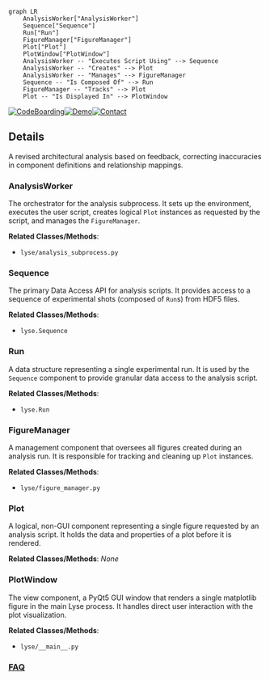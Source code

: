 ```mermaid
graph LR
    AnalysisWorker["AnalysisWorker"]
    Sequence["Sequence"]
    Run["Run"]
    FigureManager["FigureManager"]
    Plot["Plot"]
    PlotWindow["PlotWindow"]
    AnalysisWorker -- "Executes Script Using" --> Sequence
    AnalysisWorker -- "Creates" --> Plot
    AnalysisWorker -- "Manages" --> FigureManager
    Sequence -- "Is Composed Of" --> Run
    FigureManager -- "Tracks" --> Plot
    Plot -- "Is Displayed In" --> PlotWindow
```

[![CodeBoarding](https://img.shields.io/badge/Generated%20by-CodeBoarding-9cf?style=flat-square)](https://github.com/CodeBoarding/CodeBoarding)[![Demo](https://img.shields.io/badge/Try%20our-Demo-blue?style=flat-square)](https://www.codeboarding.org/demo)[![Contact](https://img.shields.io/badge/Contact%20us%20-%20contact@codeboarding.org-lightgrey?style=flat-square)](mailto:contact@codeboarding.org)

## Details

A revised architectural analysis based on feedback, correcting inaccuracies in component definitions and relationship mappings.

### AnalysisWorker
The orchestrator for the analysis subprocess. It sets up the environment, executes the user script, creates logical `Plot` instances as requested by the script, and manages the `FigureManager`.


**Related Classes/Methods**:

- `lyse/analysis_subprocess.py`


### Sequence
The primary Data Access API for analysis scripts. It provides access to a sequence of experimental shots (composed of `Run`s) from HDF5 files.


**Related Classes/Methods**:

- `lyse.Sequence`


### Run
A data structure representing a single experimental run. It is used by the `Sequence` component to provide granular data access to the analysis script.


**Related Classes/Methods**:

- `lyse.Run`


### FigureManager
A management component that oversees all figures created during an analysis run. It is responsible for tracking and cleaning up `Plot` instances.


**Related Classes/Methods**:

- `lyse/figure_manager.py`


### Plot
A logical, non-GUI component representing a single figure requested by an analysis script. It holds the data and properties of a plot before it is rendered.


**Related Classes/Methods**: _None_

### PlotWindow
The view component, a PyQt5 GUI window that renders a single matplotlib figure in the main Lyse process. It handles direct user interaction with the plot visualization.


**Related Classes/Methods**:

- `lyse/__main__.py`




### [FAQ](https://github.com/CodeBoarding/GeneratedOnBoardings/tree/main?tab=readme-ov-file#faq)